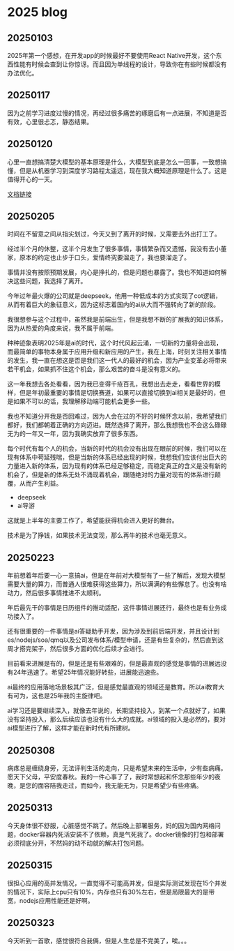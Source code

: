# 2025 blog

## 20250103

2025年第一个感想，在开发app的时候最好不要使用React Native开发，这个东西性能有时候会查到让你惊讶。而且因为单线程的设计，导致你在有些时候都没有办法优化。

## 20250117

因为之前学习进度过慢的情况，再经过很多痛苦的琢磨后有一点进展，不知道是否有效，心里很忐忑，静态结果。

## 20250120

心里一直想搞清楚大模型的基本原理是什么，大模型到底是怎么一回事，一致想搞懂，但是从机器学习到深度学习路程太遥远，现在我大概知道原理是什么了。这是值得开心的一天。

[文档链接](https://hao-yiwen.github.io/yiwen-blog-website/docs/ai/transformer)

## 20250205

时间在不留意之间从指尖划过，今天又到了离开的时候，又需要去外出打工了。

经过半个月的休整，这半个月发生了很多事情，事情繁杂而又遗憾，我没有去小董家，原本的约定也止步于口头，爱情终究要溜走了，我也要溜走了。

事情并没有按照预期发展，内心是挣扎的，但是问题也暴露了。我也不知道如何解决这些问题，我选择了离开。

今年过年最火爆的公司就是deepseek，他用一种低成本的方式实现了cot逻辑，从而有着巨大的象征意义，因为这标志着国内的ai从大而不强转向了新的阶段。

我很想参与这个过程中，虽然我是前端出生，但是我想不断的扩展我的知识体系，因为从热爱的角度来说，我不属于前端。

种种迹象表明2025年是ai的时代，这个时代风起云涌，一切新的力量将会出现，而最简单的事物本身属于应用升级和新应用的产生，我在上海，时刻关注相关事情的发生，我一直在想这是否是我们这一代人的最好的机会，因为产业变革必将带来若干机会，如果抓不住这个机会，那么艰苦的奋斗是没有意义的。

这一年我想去各处看看，因为我已变得千疮百孔，我想出去走走，看看世界的模样，但是年初最重要的事情是切换赛道，如果可以直接切换到ai相关是最好的，但是如果不可以的话，我理解移动端可能机会更多一些。

我也不知道分开我是否回难过，因为人会在过的不好的时候怀念以前，我希望我们都好，我们都朝着正确的方向迈进。既然选择了离开，那么我想我也不会这么碌碌无为的一年又一年，因为我确实放弃了很多东西。

每个时代有每个人的机会，当新的时代的机会没有出现在眼前的时候，我们可以在现有体系中苟延残喘，但是当新的体系已经出现的时候，我想我们应该付出巨大的力量进入新的体系，因为现有的体系已经足够稳定，而稳定真正的含义是没有新的机会了，但是新的体系无处不涌现着机会，跟随绝对的力量对现有的体系进行颠覆，从而产生利益。


- deepseek
- ai导游

这就是上半年的主要工作了，希望能获得机会进入更好的舞台。

技术是为了挣钱，如果技术无法变现，那么再牛的技术也毫无意义。

## 20250223

年前想着年后要一心一意搞ai，但是在年前对大模型有了一些了解后，发现大模型需要大量的算力，而普通人很难获得这些算力，所以满满的有些懈怠了。也没有啥动力，然后很多事情推进不太顺利。

年后最先干的事情是日历组件的推动适配，这件事情进展还行，最终也是有业务成功接入了。

还有很重要的一件事情是ai答疑助手开发，因为涉及到前后端开发，并且设计到es/nodejs/soa/qmq以及公司发布体系/模型申请，还是有些复杂的，然后直到这周才搭完架子，然后很多方面的优化后续才会进行。

目前看来进展是有的，但是还是有些艰难的，但是最直观的感觉是事情的进展远没有24年迅速了。希望25年情况能好转些，进展能迅速些。

ai最终的应用落地场景极其广泛，但是感觉最直观的领域还是教育。所以ai教育大有可为，这也是25年我的主旋律吧。

ai学习还是要继续深入，就像去年说的，长期坚持投入，到某一个点就好了，如果没有坚持投入，那么后续应该也没有什么大的成就。ai领域的投入是必然的，要对ai模型进行了解，这样才能在新时代有所建树。

## 20250308

病疼总是缠绕身旁，无法评判生活的走向，只是希望未来的生活中，少有些病痛。愿天下父母，平安度春秋。我的一件心事了了，我时常想起和怀念那些年少的夜晚，是您的面容陪我走过，而如今，我无能无为，只是希望少有些疼痛。

## 20250313

今天身体很不舒服，心脏感觉不跳了。然后晚上部署服务，妈的因为国内网络问题，docker容器内死活安装不了依赖，真是气死我了。docker镜像的打包和部署必须彻底分开，不然妈的动不动就的解决打包问题。

## 20250315

很担心应用的高并发情况，一直觉得不可能高并发，但是实际测试发现在15个并发的情况下，实际上cpu只有10%，内存也只有30%左右，但是局限最大的是带宽，nodejs应用性能还是好啊。

## 20250323

今天听到一首歌，感觉很符合我俩，但是人生总是不完美了，唉。。。